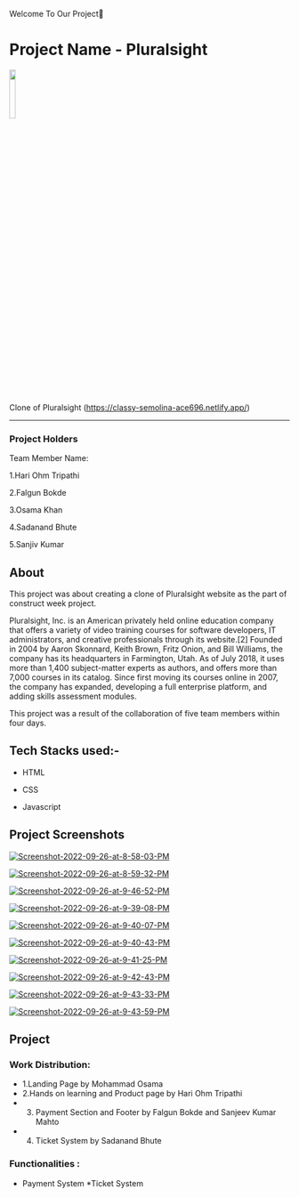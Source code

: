 Welcome To Our Project👋

# Project Name - Pluralsight

<a href="#"><img width="15%" height="auto" src="https://www.pluralsight.com/content/dam/ps-nav-assets/pluralsight-company-white-logo.png"/></a>


Clone of Pluralsight (https://classy-semolina-ace696.netlify.app/)
 <hr>


### Project Holders

Team Member Name:

1.Hari Ohm Tripathi

2.Falgun Bokde

3.Osama Khan

4.Sadanand Bhute

5.Sanjiv Kumar

## About

This project was about creating a clone of  Pluralsight website as the part of construct week project. 

Pluralsight, Inc. is an American privately held online education company that offers a variety of video training courses for software developers, IT administrators, and creative professionals through its website.[2] Founded in 2004 by Aaron Skonnard, Keith Brown, Fritz Onion, and Bill Williams, the company has its headquarters in Farmington, Utah. As of July 2018, it uses more than 1,400 subject-matter experts as authors, and offers more than 7,000 courses in its catalog. Since first moving its courses online in 2007, the company has expanded, developing a full enterprise platform, and adding skills assessment modules.

This project was a result of the collaboration of five team members within four days.

## Tech Stacks used:- 

* HTML

* CSS

* Javascript


## Project Screenshots

<a href="https://ibb.co/xSwXwsf"><img src="https://i.ibb.co/hRrLrMZ/Screenshot-2022-09-26-at-8-58-03-PM.png" alt="Screenshot-2022-09-26-at-8-58-03-PM" border="0"></a>

<a href="https://ibb.co/LPp52wp"><img src="https://i.ibb.co/n0kC52k/Screenshot-2022-09-26-at-8-59-32-PM.png" alt="Screenshot-2022-09-26-at-8-59-32-PM" border="0"></a>

<a href="https://ibb.co/vHQrVTf"><img src="https://i.ibb.co/yXYMdZK/Screenshot-2022-09-26-at-9-46-52-PM.png" alt="Screenshot-2022-09-26-at-9-46-52-PM" border="0"></a>

<a href="https://ibb.co/nPTdM7m"><img src="https://i.ibb.co/wcTGhSg/Screenshot-2022-09-26-at-9-39-08-PM.png" alt="Screenshot-2022-09-26-at-9-39-08-PM" border="0"></a>


<a href="https://ibb.co/fvX60RF"><img src="https://i.ibb.co/L50jpwR/Screenshot-2022-09-26-at-9-40-07-PM.png" alt="Screenshot-2022-09-26-at-9-40-07-PM" border="0"></a>

<a href="https://ibb.co/NYcScCy"><img src="https://i.ibb.co/DK0p0WR/Screenshot-2022-09-26-at-9-40-43-PM.png" alt="Screenshot-2022-09-26-at-9-40-43-PM" border="0"></a>

<a href="https://ibb.co/JxYQ27Y"><img src="https://i.ibb.co/DGBpkCB/Screenshot-2022-09-26-at-9-41-25-PM.png" alt="Screenshot-2022-09-26-at-9-41-25-PM" border="0"></a>

<a href="https://ibb.co/1qqxxsV"><img src="https://i.ibb.co/T8855KX/Screenshot-2022-09-26-at-9-42-43-PM.png" alt="Screenshot-2022-09-26-at-9-42-43-PM" border="0"></a>

<a href="https://ibb.co/M8LFpxM"><img src="https://i.ibb.co/hXv3HJD/Screenshot-2022-09-26-at-9-43-33-PM.png" alt="Screenshot-2022-09-26-at-9-43-33-PM" border="0"></a>

<a href="https://ibb.co/yQJnPwB"><img src="https://i.ibb.co/hmvR9P1/Screenshot-2022-09-26-at-9-43-59-PM.png" alt="Screenshot-2022-09-26-at-9-43-59-PM" border="0"></a>



## Project
### Work Distribution:
* 1.Landing Page by Mohammad Osama
* 2.Hands on learning and Product page by Hari Ohm Tripathi
* 3. Payment Section and Footer by Falgun Bokde and Sanjeev Kumar Mahto
* 4. Ticket System by Sadanand Bhute


### Functionalities :
* Payment System
*Ticket System
